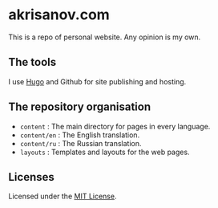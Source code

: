 akrisanov.com
=============

This is a repo of personal website. Any opinion is my own.

## The tools

I use [Hugo](http://hugo.spf13.com/) and Github for site publishing and hosting.

## The repository organisation

- `content` : The main directory for pages in every language.
- `content/en` : The English translation.
- `content/ru` : The Russian translation.
- `layouts` : Templates and layouts for the web pages.

## Licenses

Licensed under the [MIT License](https://raw.github.com/akrisanov/akrisanov.github.com/master/LICENSE).
